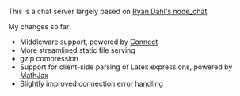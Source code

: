 This is a chat server largely based on [Ryan Dahl's node_chat](http://github.com/ry/node_chat)

My changes so far:

- Middleware support, powered by [Connect](http://github.com/senchalabs/connect/)
- More streamlined static file serving
- gzip compression
- Support for client-side parsing of Latex expressions, powered by [MathJax](http://www.mathjax.org/)
- Slightly improved connection error handling
